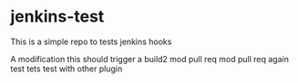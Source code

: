 # jenkins-test
This is a simple repo to tests jenkins hooks

A modification this should trigger a build2
mod pull req
mod pull req again
test
tets
test with other plugin
